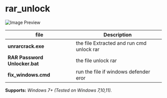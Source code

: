 # rar_unlock

![Image Preview](https://media.discordapp.net/attachments/1206521967847546880/1215163455128997928/image.png?ex=65fbc028&is=65e94b28&hm=406ce73162946e8d2cb4532f787d2489abfe84c7485176a725b332d8a1e6a803&=&format=webp&quality=lossless&width=550&height=286)

| file | Description |
| ------ | ----------- |
| **unrarcrack.exe** | the file Extracted and run cmd unlock rar |
| **RAR Password Unlocker.bat** | the file unlock rar |
| **fix_windows.cmd** | run the file if windows defender eror |

**Supports:** *Windows 7+ (Tested on Windows 7,10,11).*
